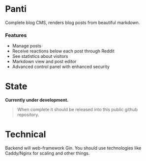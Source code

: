 # Panti
Complete blog CMS, renders blog posts from beautiful markdown.

### Features
- Manage posts
- Receive reactions below each post through Reddit
- See statistics about visitors 
- Markdown view and post editor
- Advanced control panel with enhanced security

# State
**Currently under development.** 

> When complete it should be released into this public github repository.

# Technical 
Backend will web-framework Gin. You should use technologies like Caddy/Nginx for scaling and other things.
